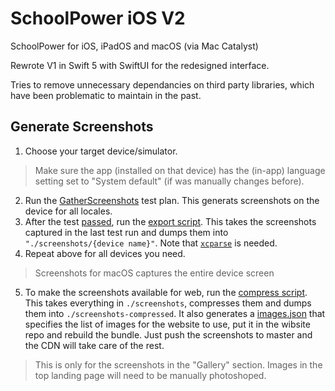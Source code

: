# SchoolPower iOS V2

SchoolPower for iOS, iPadOS and macOS (via Mac Catalyst)

Rewrote V1 in Swift 5 with SwiftUI for the redesigned interface.

Tries to remove unnecessary dependancies on third party libraries, which have been problematic to maintain in the past.

## Generate Screenshots
1. Choose your target device/simulator.
> Make sure the app (installed on that device) has the (in-app) language setting set to "System default" (if was manually changes before).
2. Run the [GatherScreenshots](https://github.com/SchoolPower/schoolpower-ios-v2/blob/master/SchoolPower/GatherScreenshots.xctestplan) test plan. This generats screenshots on the device for all locales.
3. After the test [passed](## "may fail due to various reasons (e.g. network timeouts), like all e2e tests. Just rerun until it passes."), run the [export script](https://github.com/SchoolPower/schoolpower-ios-v2/blob/master/exportScreenshots.sh). This takes the screenshots captured in the last test run and dumps them into `"./screenshots/{device name}"`. Note that [`xcparse`](https://github.com/ChargePoint/xcparse) is needed.
4. Repeat above for all devices you need.
> Screenshots for macOS captures the entire device screen
5. To make the screenshots available for web, run the [compress script](https://github.com/SchoolPower/schoolpower-ios-v2/blob/master/generateCompressedScreenshots.sh). This takes everything in `./screenshots`, compresses them and dumps them into `./screenshots-compressed`. It also generates a [images.json](https://github.com/SchoolPower/schoolpower-ios-v2/blob/master/screenshots-compressed/images.json) that specifies the list of images for the website to use, put it in the wibsite repo and rebuild the bundle. Just push the screenshots to master and the CDN will take care of the rest. 
> This is only for the screenshots in the "Gallery" section. Images in the top landing page will need to be manually photoshoped.
